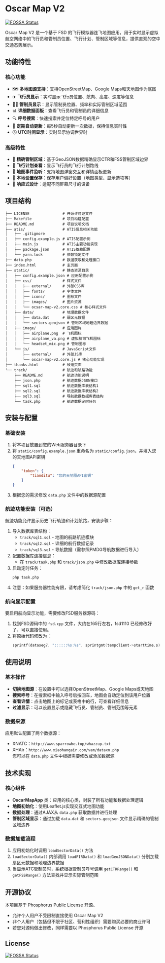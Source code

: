 # Oscar Map V2
[![FOSSA Status](https://app.fossa.com/api/projects/git%2Bgithub.com%2Fsparrowhe%2Foscar-map-v2.svg?type=shield)](https://app.fossa.com/projects/git%2Bgithub.com%2Fsparrowhe%2Foscar-map-v2?ref=badge_shield)

Oscar Map V2 是一个基于 FSD 的飞行模拟器连飞地图应用，用于实时显示虚拟航空网络中的飞行员和管制员位置、飞行计划、管制区域等信息，提供直观的空中交通态势展示。

## 功能特性

### 核心功能
- 🗺️ **多地图源支持**：支持OpenStreetMap、Google Maps和天地图作为底图
- ✈️ **飞行员显示**：实时显示飞行员位置、航向、高度、速度等信息
- 👨‍✈️ **管制员显示**：显示管制员位置、频率和实际管制区域范围
- 📊 **详细数据面板**：查看飞行员和管制员的详细信息
- 🔍 **呼号搜索**：快速搜索并定位特定呼号的用户
- 🔄 **定期自动更新**：每5秒自动更新一次数据，保持信息实时性
- 🕒 **UTC时间显示**：实时显示协调世界时

### 高级特性
- 📍 **精确管制区域**：基于GeoJSON数据精确显示CTR和FSS管制区域边界
- 📝 **飞行计划查看**：显示飞行员的飞行计划路线
- 🎯 **地图事件监听**：支持地图弹窗交互和详情面板更新
- 💾 **本地设置保存**：保存用户偏好设置（地图类型、显示选项等）
- 📱 **响应式设计**：适配不同屏幕尺寸的设备

## 项目结构

```
├── LICENSE               # 开源许可证文件
├── Makefile              # 项目构建配置
├── README.md             # 项目说明文档
├── atis/                 # ATIS信息相关功能
│   ├── .gitignore
│   ├── config.example.js # ATIS配置示例
│   ├── main.js           # ATIS主要功能实现
│   ├── package.json      # ATIS依赖配置
│   └── yarn.lock         # 依赖锁定文件
├── data.php              # 数据获取和处理接口
├── index.html            # 主页面
├── static/               # 静态资源目录
│   ├── config.example.json # 应用配置示例
│   ├── css/              # 样式文件
│   │   ├── external/     # 外部CSS库
│   │   ├── fonts/        # 字体文件
│   │   ├── icons/        # 图标文件
│   │   ├── images/       # 图片资源
│   │   └── ocsar-map-v2.core.css # 核心样式文件
│   ├── data/             # 地理数据文件
│   │   ├── data.dat      # 扇区元数据
│   │   └── sectors.geojson # 管制区域地理边界数据
│   ├── image/            # 应用图片
│   │   ├── airplane.png  # 飞机图标
│   │   ├── airplane_va.png # 虚拟航司飞机图标
│   │   └── headset_mic.png # 管制图标
│   └── js/               # JavaScript文件
│       ├── external/     # 外部JS库
│       └── oscar-map-v2.core.js # 核心功能实现
├── thanks.html           # 致谢页面
└── track/                # 航迹和航路功能
    ├── README.md         # 航迹功能说明
    ├── json.php          # 航迹数据JSON接口
    ├── sql1.sql          # 航迹数据库表结构1
    ├── sql2.sql          # 航迹数据库表结构2
    ├── sql3.sql          # 导航数据数据库表结构
    └── task.php          # 航迹数据定时任务
```

## 安装与配置

### 基础安装
1. 将本项目放置到您的Web服务器目录下
2. 将 `static/config.example.json` 重命名为 `static/config.json`，并填入您的天地图API密钥
   ```json
   {
       "token": {
           "tianditu": "您的天地图API密钥"
       }
   }
   ```
3. 根据您的需求修改 `data.php` 文件中的数据源配置

### 航迹功能安装（可选）
航迹功能允许显示历史飞行轨迹和计划航路，安装步骤：
1. 导入数据库表结构：
   - `track/sql1.sql` - 地图的航路航迹模块
   - `track/sql2.sql` - 详细的航行数据记录
   - `track/sql3.sql` - 导航数据（需参照PMDG导航数据进行导入）
2. 配置数据库连接信息：
   - 在 `track/task.php` 和 `track/json.php` 中修改数据库连接参数
3. 启动定时任务：
   ```bash
   php task.php
   ```
4. 注意：如果服务器性能有限，请考虑简化 `track/json.php` 中的 `get_r` 函数

### 航向显示配置
要启用航向显示功能，需要修改FSD服务器源码：
1. 找到FSD源码中的 `fsd.cpp` 文件，大约在165行左右，fsd1110 已经修改好了，可以直接使用。
2. 将原始代码修改为：
   ```cpp
   sprintf(dataseg7, "::::::%s:%s", sprintgmt(tempclient->starttime,s), tempclient->pbh);
   ```

## 使用说明

### 基本操作
- **切换地图源**：在设置中可以选择OpenStreetMap、Google Maps或天地图
- **搜索呼号**：在搜索框中输入呼号后按回车，地图会自动定位到该用户位置
- **查看详情**：点击地图上的标记或表格中的行，可查看详细信息
- **过滤显示**：可以设置显示或隐藏飞行员、管制员、管制范围等元素

### 数据来源
应用默认配置了两个数据源：
- XNATC：`http://www.sparrowhe.top/whazzup.txt`  
- XHAir：`http://www.xiaohangair.com/vam/dataxn.php`  
您可以在 `data.php` 文件中根据需要修改或添加数据源

## 技术实现

### 核心组件
- **OscarMapApp** 类：应用的核心类，封装了所有功能和数据处理逻辑
- **地图初始化**：使用Leaflet.js实现交互式地图功能
- **数据处理**：通过AJAX从 `data.php` 获取数据并进行处理
- **管制区域显示**：通过加载 `data.dat` 和 `sectors.geojson` 文件显示精确的管制区域边界

### 数据加载流程
1. 应用初始化时调用 `loadSectorData()` 方法
2. `loadSectorData()` 内部调用 `loadFIRData()` 和 `loadGeoJSONData()` 分别加载扇区元数据和地理边界数据
3. 当显示ATC管制员时，系统根据管制员呼号调用 `getCTRRange()` 和 `getFSSRange()` 方法查找并显示实际管制范围

## 开源协议

本项目基于 Phosphorus Public License 开源。
- 允许个人用户不受限制直接使用 Oscar Map V2
- 非个人用户（包括但不限于社区、营利性组织）需要购买必要的商业许可
- 若您对源码做出修改，同样需要以 Phosphorus Public License 开源

## License

[![FOSSA Status](https://app.fossa.com/api/projects/git%2Bgithub.com%2Fsparrowhe%2Foscar-map-v2.svg?type=large)](https://app.fossa.com/projects/git%2Bgithub.com%2Fsparrowhe%2Foscar-map-v2?ref=badge_large)